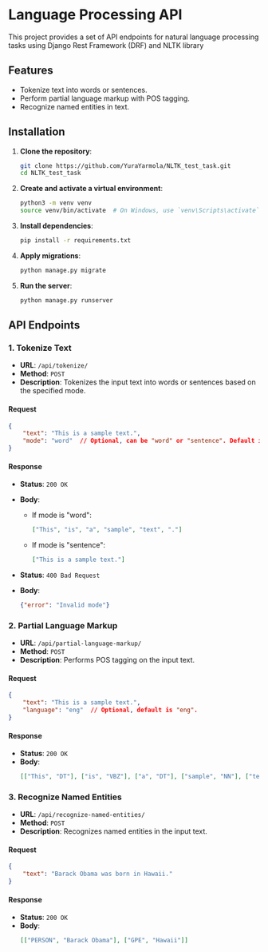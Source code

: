 # Language Processing API

This project provides a set of API endpoints for natural language processing tasks using Django Rest Framework (DRF) and NLTK library

## Features

- Tokenize text into words or sentences.
- Perform partial language markup with POS tagging.
- Recognize named entities in text.

## Installation

1. **Clone the repository**:
    ```bash
    git clone https://github.com/YuraYarmola/NLTK_test_task.git
    cd NLTK_test_task
    ```

2. **Create and activate a virtual environment**:
    ```bash
    python3 -m venv venv
    source venv/bin/activate  # On Windows, use `venv\Scripts\activate`
    ```

3. **Install dependencies**:
    ```bash
    pip install -r requirements.txt
    ```

4. **Apply migrations**:
    ```bash
    python manage.py migrate
    ```

5. **Run the server**:
    ```bash
    python manage.py runserver
    ```

## API Endpoints

### 1. Tokenize Text

- **URL**: `/api/tokenize/`
- **Method**: `POST`
- **Description**: Tokenizes the input text into words or sentences based on the specified mode.

#### Request
```json
{
    "text": "This is a sample text.",
    "mode": "word"  // Optional, can be "word" or "sentence". Default is "word".
}
```

#### Response
- **Status**: `200 OK`
- **Body**:
  - If mode is "word":
    ```json
    ["This", "is", "a", "sample", "text", "."]
    ```
  - If mode is "sentence":
    ```json
    ["This is a sample text."]
    ```

- **Status**: `400 Bad Request`
- **Body**:
  ```json
  {"error": "Invalid mode"}
  ```

### 2. Partial Language Markup

- **URL**: `/api/partial-language-markup/`
- **Method**: `POST`
- **Description**: Performs POS tagging on the input text.

#### Request
```json
{
    "text": "This is a sample text.",
    "language": "eng"  // Optional, default is "eng".
}
```

#### Response
- **Status**: `200 OK`
- **Body**:
  ```json
  [["This", "DT"], ["is", "VBZ"], ["a", "DT"], ["sample", "NN"], ["text", "NN"], [".", "."]]
  ```

### 3. Recognize Named Entities

- **URL**: `/api/recognize-named-entities/`
- **Method**: `POST`
- **Description**: Recognizes named entities in the input text.

#### Request
```json
{
    "text": "Barack Obama was born in Hawaii."
}
```

#### Response
- **Status**: `200 OK`
- **Body**:
  ```json
  [["PERSON", "Barack Obama"], ["GPE", "Hawaii"]]
  ```